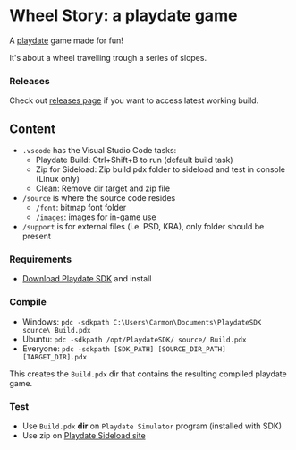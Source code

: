 Wheel Story: a playdate game 
=============================

A [playdate](https://play.date/) game made for fun!

It's about a wheel travelling trough a series of slopes.

### Releases
Check out [releases page](https://github.com/carmon/playdate_jam/releases) if you want to access latest working build.

## Content
- `.vscode` has the Visual Studio Code tasks:
  - Playdate Build: Ctrl+Shift+B to run (default build task)
  - Zip for Sideload: Zip build pdx folder to sideload and test in console (Linux only) 
  - Clean: Remove dir target and zip file
- `/source` is where the source code resides
  - `/font`: bitmap font folder
  - `/images`: images for in-game use
- `/support` is for external files (i.e. PSD, KRA), only folder should be present

### Requirements

- [Download Playdate SDK](https://play.date/dev/) and install

### Compile

- Windows: `pdc -sdkpath C:\Users\Carmon\Documents\PlaydateSDK source\ Build.pdx`
- Ubuntu: `pdc -sdkpath /opt/PlaydateSDK/ source/ Build.pdx`
- Everyone: `pdc -sdkpath [SDK_PATH] [SOURCE_DIR_PATH] [TARGET_DIR].pdx`

This creates the `Build.pdx` dir that contains the resulting compiled playdate game.

### Test 

- Use `Build.pdx` **dir** on `Playdate Simulator` program (installed with SDK)
- Use zip on [Playdate Sideload site](https://play.date/account/sideload/)